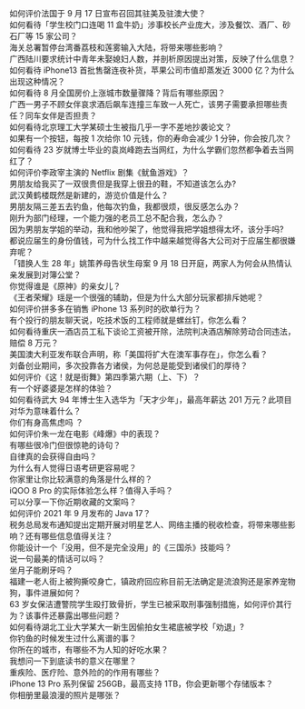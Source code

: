 如何评价法国于 9 月 17 日宣布召回其驻美及驻澳大使？  
如何看待「学生校门口连喝 11 盒牛奶」涉事校长产业庞大，涉及餐饮、酒厂、砂石厂等 15 家公司？  
海关总署暂停台湾番荔枝和莲雾输入大陆，将带来哪些影响？  
广西陆川要求统计中青年未娶媳妇人数，并剖析原因提出对策，反映了什么信息？  
如何看待 iPhone13 首批售罄连夜补货，苹果公司市值却蒸发近 3000 亿？为什么出现这种情况？  
如何看待 8 月全国房价上涨城市数量骤降？背后有哪些原因？  
广西一男子不顾女伴哀求酒后飙车连撞三车致一人死亡，该男子需要承担哪些责任？同车女伴是否担责？  
如何看待北京理工大学某硕士生被指几乎一字不差地抄袭论文？  
如果有一个按钮，每按 1 次给你 10 元钱，你的寿命会减少 1 分钟，你会按几次？  
如何看待 23 岁就博士毕业的袁岚峰跑去当网红，为什么学霸们忽然都争着去当网红了？  
如何评价李政宰主演的 Netflix 剧集《鱿鱼游戏》？  
男朋友给我买了一双很贵但是我穿上很丑的鞋，不知道该怎么办?  
武汉黄鹤楼既然是新建的，游览价值是什么？  
男朋友隔三差五去钓鱼，他每次钓鱼，我都很烦，很反感怎么办？  
刚升为部门经理，一个能力强的老员工总不配合我，怎么办？  
因为男朋友学姐的举动，我和他吵架了，他觉得我把学姐想得太坏，该分手吗?  
都说应届生的身份值钱，可为什么找工作中越来越觉得各大公司对于应届生都很嫌弃呢？  
「错换人生 28 年」姚策养母告状生母案 9 月 18 日开庭，两家人为何会从热情认亲发展到对簿公堂？  
你觉得谁是《原神》的亲女儿？  
《王者荣耀》瑶是一个很强的辅助，但是为什么大部分玩家都排斥她呢？  
如何评价拼多多在销售 iPhone 13 系列时的砍单行为？  
有个投行的朋友聊天说，吃技术饭的工程师就是螺丝钉，你怎么看？  
如何看待重庆一酒店员工私下谈论工资被开除，法院判决酒店解除劳动合同违法，赔偿 8 万元？  
美国澳大利亚发布联合声明，称「美国将扩大在澳军事存在」，你怎么看？  
刘备创业期间，多次投靠各方诸侯，为何总是能受到诸侯们的厚待？  
如何评价《这！就是街舞》第四季第六期（上、下）？  
有一个好婆婆是怎样的体验？  
如何看待武大 94 年博士生入选华为「天才少年」，最高年薪达 201 万元？此项目对华为意味着什么？  
你们有身高焦虑吗 ？  
如何评价朱一龙在电影《峰爆》中的表现？  
有哪些很冷门但很惊艳的诗句？  
自律真的会获得自由吗？  
为什么有人觉得日语考研更容易呢？  
你家里让你比较满意的角落是什么样的？  
iQOO 8 Pro 的实际体验怎么样？值得入手吗？  
可以分享一下你近期收藏的文案吗？  
如何评价 2021 年 9 月发布的 Java 17？  
税务总局发布通知提出定期开展对明星艺人、网络主播的税收检查，将带来哪些影响？还有哪些信息值得关注？  
你能设计一个「没用，但不是完全没用」的《三国杀》技能吗？  
说一句最美的情话可以吗？  
坐月子能刷牙吗？  
福建一老人街上被狗撕咬身亡，镇政府回应称目前无法确定是流浪狗还是家养宠物狗，事件进展如何？  
63 岁女保洁遭警院学生殴打致骨折，学生已被采取刑事强制措施，如何评价其行为？该事件还暴露出哪些问题？  
如何看待湖北工业大学某大一新生因偷拍女生裙底被学校「劝退」?  
你钓鱼的时候发生过什么离谱的事？  
你所在的城市，有哪些不为人知的好吃水果？  
我想问一下到底读书的意义在哪里？  
重疾险、医疗险、意外险的的作用有哪些？  
iPhone 13 Pro 系列保留 256GB，最高支持 1TB，你会更新哪个存储版本？  
你相册里最浪漫的照片是哪张？  
